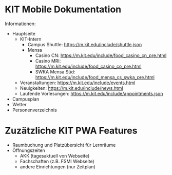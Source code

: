 # KIT Mobile Dokumentation

Informationen:
- Hauptseite
    - KIT-Intern
        - Campus Shuttle: https://m.kit.edu/include/shuttle.json
        - Mensa
            - Casino CN: https://m.kit.edu/include/food_casino_cn_pre.html
            - Casino MRI: https://m.kit.edu/include/food_casino_co_pre.html
            - SWKA Mensa Süd: https://m.kit.edu/include/food_mensa_cs_swka_pre.html
    - Veranstaltungen: https://m.kit.edu/include/events.html
    - Neuigkeiten: https://m.kit.edu/include/news.html
    - Laufende Vorlesungen: https://m.kit.edu/include/appointments.json
- Campusplan
- Wetter
- Personenverzeichnis

# Zuzätzliche KIT PWA Features

- Raumbuchung und Platzübersicht für Lernräume
- Öffnungszeiten
    - AKK (tagesaktuell von Webseite)
    - Fachschaften (z.B. FSMI Webseite)
    - andere Einrichtungen (nur Zeitplan)
